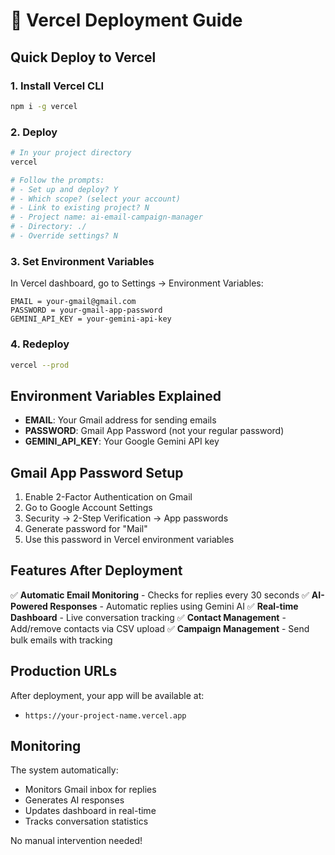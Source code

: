 # 🚀 Vercel Deployment Guide

## Quick Deploy to Vercel

### 1. Install Vercel CLI
```bash
npm i -g vercel
```

### 2. Deploy
```bash
# In your project directory
vercel

# Follow the prompts:
# - Set up and deploy? Y
# - Which scope? (select your account)
# - Link to existing project? N
# - Project name: ai-email-campaign-manager
# - Directory: ./
# - Override settings? N
```

### 3. Set Environment Variables
In Vercel dashboard, go to Settings → Environment Variables:

```
EMAIL = your-gmail@gmail.com
PASSWORD = your-gmail-app-password
GEMINI_API_KEY = your-gemini-api-key
```

### 4. Redeploy
```bash
vercel --prod
```

## Environment Variables Explained

- **EMAIL**: Your Gmail address for sending emails
- **PASSWORD**: Gmail App Password (not your regular password)
- **GEMINI_API_KEY**: Your Google Gemini API key

## Gmail App Password Setup

1. Enable 2-Factor Authentication on Gmail
2. Go to Google Account Settings
3. Security → 2-Step Verification → App passwords
4. Generate password for "Mail"
5. Use this password in Vercel environment variables

## Features After Deployment

✅ **Automatic Email Monitoring** - Checks for replies every 30 seconds
✅ **AI-Powered Responses** - Automatic replies using Gemini AI
✅ **Real-time Dashboard** - Live conversation tracking
✅ **Contact Management** - Add/remove contacts via CSV upload
✅ **Campaign Management** - Send bulk emails with tracking

## Production URLs

After deployment, your app will be available at:
- `https://your-project-name.vercel.app`

## Monitoring

The system automatically:
- Monitors Gmail inbox for replies
- Generates AI responses
- Updates dashboard in real-time
- Tracks conversation statistics

No manual intervention needed!